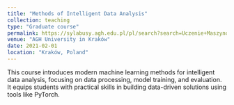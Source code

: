 ```yaml
---
title: "Methods of Intelligent Data Analysis"
collection: teaching
type: "Graduate course"
permalink: https://sylabusy.agh.edu.pl/pl/search?search=Uczenie+Maszynowe&mode=1&matching=1&academic_year=17&study_level=0&study_form=0
venue: "AGH University in Kraków"
date: 2021-02-01
location: "Kraków, Poland"
---
```

This course introduces modern machine learning methods for intelligent data analysis, focusing on data processing, model training, and evaluation. It equips students with practical skills in building data-driven solutions using tools like PyTorch.